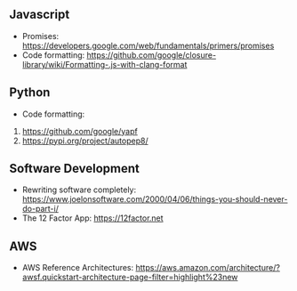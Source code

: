 

## Javascript
* Promises: https://developers.google.com/web/fundamentals/primers/promises
* Code formatting: https://github.com/google/closure-library/wiki/Formatting-.js-with-clang-format

## Python
* Code formatting:
1. https://github.com/google/yapf
1. https://pypi.org/project/autopep8/

## Software Development
* Rewriting software completely: https://www.joelonsoftware.com/2000/04/06/things-you-should-never-do-part-i/
* The 12 Factor App: https://12factor.net

## AWS
* AWS Reference Architectures: https://aws.amazon.com/architecture/?awsf.quickstart-architecture-page-filter=highlight%23new
